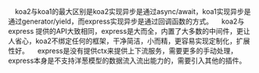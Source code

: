  koa2与koa1的最大区别是koa2实现异步是通过async/await，koa1实现异步是通过generator/yield，而express实现异步是通过回调函数的方式。
  koa2与express 提供的API大致相同，express是大而全，内置了大多数的中间件，更让人省心，koa2不绑定任何的框架，干净简洁，小而精，更容易实现定制化，扩展性好。
  express是没有提供ctx来提供上下流服务，需要更多的手动处理，express本身是不支持洋葱模型的数据流入流出能力的，需要引入其他的插件。
